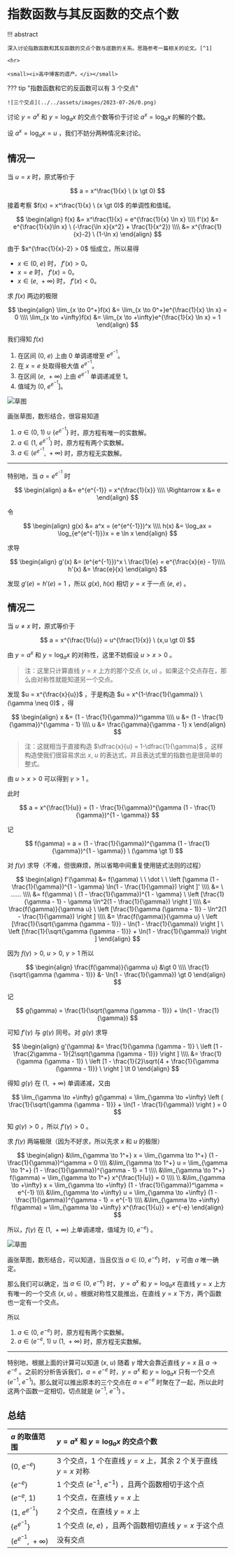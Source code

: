 # 指数函数与其反函数的交点个数

!!! abstract

    深入讨论指数函数和其反函数的交点个数与底数的关系。思路参考一篇相关的论文。[^1]

    <hr>

    <small><i>高中博客的遗产。</i></small>

??? tip "指数函数和它的反函数可以有 3 个交点"

    ![三个交点](../../assets/images/2023-07-26/0.png)

讨论 $y=a^x$ 和 $y=\log_ax$ 的交点个数等价于讨论 $a^x = \log_ax$ 的解的个数。

设 $a^x = \log_ax = u$ ，我们不妨分两种情况来讨论。

## 情况一

当 $u = x$ 时，原式等价于

$$
a = x^\frac{1}{x} \ (x \gt 0)
$$

接着考察 $f(x) = x^\frac{1}{x} \ (x \gt 0)$ 的单调性和值域。

$$
\begin{align}
f(x)  &= x^\frac{1}{x} = e^{\frac{1}{x} \ln x} \\\\
f'(x) &= e^{\frac{1}{x}\ln x} \ (-\frac{\ln x}{x^2} + \frac{1}{x^2}) \\\\
      &= x^{\frac{1}{x}-2} \ (1-\ln x)
\end{align}
$$

由于 $x^{\frac{1}{x}-2} > 0$ 恒成立，所以易得

- $x \in (0,\ e)$ 时， $f'(x) > 0$。
- $x = e$ 时， $f'(x) = 0$。
- $x \in (e,\ +\infty)$ 时， $f'(x) < 0$。

求 $f(x)$ 两边的极限

$$
\begin{align}
\lim_{x \to 0^+}f(x) &= \lim_{x \to 0^+}e^{\frac{1}{x} \ln x} = 0 \\\\
\lim_{x \to +\infty}f(x) &= \lim_{x \to +\infty}e^{\frac{1}{x} \ln x} = 1
\end{align}
$$

我们得知 $f(x)$

1. 在区间 $(0,\ e)$ 上由 $0$ 单调递增至 $e^{e^{-1}}$。
2. 在 $x = e$ 处取得极大值 $e^{e^{-1}}$。
3. 在区间 $(e,\ +\infty)$ 上由 $e^{e^{-1}}$ 单调递减至 $1$。
4. 值域为 $(0,\ e^{e^{-1}}]$。

![草图](../../assets/images/2023-07-26/1.png)

画张草图，数形结合，很容易知道

1. $a \in (0,\ 1) \cup \lbrace e^{e^{-1}} \rbrace$ 时，原方程有唯一的实数解。
2. $a \in (1,\ e^{e^{-1}})$ 时，原方程有两个实数解。
3. $a \in (e^{e^{-1}},\ +\infty)$ 时，原方程无实数解。

<hr>

特别地，当 $a = e^{e^{-1}}$ 时

$$
\begin{align}
a &= e^{e^{-1}} = x^{\frac{1}{x}} \\\\
\Rightarrow x &= e
\end{align}
$$

令

$$
\begin{align}
g(x) &= a^x = (e^{e^{-1}})^x \\\\
h(x) &= \log_ax = \log_{e^{e^{-1}}}x = e \ln x
\end{align}
$$

求导

$$
\begin{align}
g'(x) &= (e^{e^{-1}})^x \ \frac{1}{e} = e^{\frac{x}{e} - 1}\\\\
h'(x) &= \frac{e}{x}
\end{align}
$$

发现 $g'(e) = h'(e) = 1$ ，所以 $g (x),\ h(x)$ 相切 $y = x$ 于一点 $(e,\ e)$ 。

## 情况二

当 $u \neq x$ 时，原式等价于

$$
a = x^{\frac{1}{u}} = u^{\frac{1}{x}} \ (x,u \gt 0)
$$

由 $y=a^x$ 和 $y=\log_ax$ 的对称性，这里不妨假设 $u \gt x \gt 0$ 。

> 注：这里只计算直线 $y = x$ 上方的那个交点 $(x,\ u)$ 。如果这个交点存在，那么由对称性就能知道另一个交点。

发现 $u = x^{\frac{x}{u}}$ ，于是构造 $u = x^{1-\frac{1}{\gamma}} \ (\gamma \neq 0)$ ，得

$$
\begin{align}
x &= (1 - \frac{1}{\gamma})^\gamma \\\\
u &= (1 - \frac{1}{\gamma})^{\gamma - 1} \\\\
u &= \frac{\gamma}{\gamma - 1} x
\end{align}
$$

> 注：这就相当于直接构造 $\dfrac{x}{u} = 1-\dfrac{1}{\gamma}$ 。这样构造使我们很容易求出 $x,\ u$ 的表达式，并且表达式里的指数也是很简单的整式。

由 $u \gt x \gt 0$ 可以得到 $\gamma \gt 1$ 。

此时

$$
a = x^{\frac{1}{u}} = (1 - \frac{1}{\gamma})^{\gamma (1 - \frac{1}{\gamma})^{1 - \gamma}}
$$

记

$$
f(\gamma) = a = (1 - \frac{1}{\gamma})^{\gamma (1 - \frac{1}{\gamma})^{1 - \gamma}} \ (\gamma \gt 1)
$$

对 $f(\gamma)$ 求导（不难，但很麻烦，所以省略中间重复使用链式法则的过程）

$$
\begin{align}
f'(\gamma) &= f(\gamma) \ \ \dot \ \ \left [\gamma (1 - \frac{1}{\gamma})^{1 - \gamma} \ln(1 - \frac{1}{\gamma}) \right ]' \\\\
      &= \ ...... \\\\
      &= f(\gamma) \ (1 - \frac{1}{\gamma})^{1 - \gamma} \ \left [\frac{1}{\gamma - 1} - \gamma \ln^2(1 - \frac{1}{\gamma}) \right ] \\\\
      &= \frac{f(\gamma)}{\gamma u} \ \left [\frac{1}{\gamma (\gamma - 1)} - \ln^2(1 - \frac{1}{\gamma}) \right ] \\\\
      &= \frac{f(\gamma)}{\gamma u} \ \left [\frac{1}{\sqrt{\gamma (\gamma - 1)}} - \ln(1 - \frac{1}{\gamma}) \right ] \ \left [\frac{1}{\sqrt{\gamma (\gamma - 1)}} + \ln(1 - \frac{1}{\gamma}) \right ]
\end{align}
$$

因为 $f(\gamma) \gt 0,\ u \gt 0,\ \gamma \gt 1$ 所以

$$
\begin{align}
\frac{f(\gamma)}{\gamma u} &\gt 0 \\\\
\frac{1}{\sqrt{\gamma (\gamma - 1)}} &- \ln(1 - \frac{1}{\gamma}) \gt 0
\end{align}
$$

记

$$
g(\gamma) = \frac{1}{\sqrt{\gamma (\gamma - 1)}} + \ln(1 - \frac{1}{\gamma})
$$

可知 $f'(\gamma)$ 与 $g(\gamma)$ 同号。对 $g(\gamma)$ 求导

$$
\begin{align}
g'(\gamma) &= \frac{1}{\gamma (\gamma - 1)} \ \left [1 - \frac{2\gamma - 1}{2\sqrt{\gamma (\gamma - 1)}} \right ] \\\\
      &= \frac{1}{\gamma (\gamma - 1)} \ \left [1 - \frac{1}{2}\sqrt{4 + \frac{1}{\gamma (\gamma - 1)}} \ \right ] \lt 0
\end{align}
$$

得知 $g(\gamma)$ 在 $(1,\ +\infty)$ 单调递减，又由

$$
\lim_{\gamma \to +\infty} g(\gamma) = \lim_{\gamma \to +\infty} \left ( \frac{1}{\sqrt{\gamma (\gamma - 1)}} + \ln(1 - \frac{1}{\gamma}) \right ) = 0
$$

知 $g(\gamma) \gt 0$ ，所以 $f'(\gamma) \gt 0$ 。

求 $f(\gamma)$ 两端极限（因为不好求，所以先求 $x$ 和 $u$ 的极限）

$$
\begin{align}
&\lim_{\gamma \to 1^+} x = \lim_{\gamma \to 1^+} (1 - \frac{1}{\gamma})^\gamma = 0 \\\\
&\lim_{\gamma \to 1^+} u = \lim_{\gamma \to 1^+} (1 - \frac{1}{\gamma})^{\gamma - 1} = 1 \\\\
&\lim_{\gamma \to 1^+} f(\gamma) = \lim_{\gamma \to 1^+} x^{\frac{1}{u}} = 0 \\\\
\\
&\lim_{\gamma \to +\infty} x = \lim_{\gamma \to +\infty} (1 - \frac{1}{\gamma})^\gamma = e^{-1} \\\\
&\lim_{\gamma \to +\infty} u = \lim_{\gamma \to +\infty} (1 - \frac{1}{\gamma})^{\gamma - 1} = e^{-1} \\\\
&\lim_{\gamma \to +\infty} f(\gamma) = \lim_{\gamma \to +\infty} x^{\frac{1}{u}} = e^{-e}
\end{align}
$$

所以，$f(\gamma)$ 在 $(1,\ +\infty)$ 上单调递增，值域为 $(0,\ e^{-e})$ 。

![草图](../../assets/images/2023-07-26/2.png)

画张草图，数形结合，可以知道，当且仅当 $a \in (0,\ e^{-e})$ 时， $\gamma$ 可由 $a$ 唯一确定。

那么我们可以确定，当 $a \in (0,\ e^{-e})$ 时， $y=a^x$ 和 $y=\log_ax$ 在直线 $y = x$ 上方有唯一的一个交点 $(x,\ u)$ 。根据对称性又能推出，在直线 $y = x$ 下方，两个函数也一定有一个交点。

所以

1. $a \in (0,\ e^{-e})$ 时，原方程有两个实数解。
2. $a \in (e^{-e},\ 1) \cup (1,\ +\infty)$ 时，原方程无实数解。

<hr>

特别地，根据上面的计算可以知道 $(x,\ u)$ 随着 $\gamma$ 增大会靠近直线 $y = x$ 且 $a \rightarrow e^{-e}$ 。之前的分析告诉我们，$a = e^{-e}$ 时，$y=a^x$ 和 $y=\log_ax$ 只有一个交点 $(e^{-1},\ e^{-1})$。那么就可以推出原本的三个交点在 $a = e^{-e}$ 时聚在了一起，所以此时这两个函数一定相切，切点就是 $(e^{-1},\ e^{-1})$ 。

## 总结

|$a$ 的取值范围|$y=a^x$ 和 $y=\log_ax$ 的交点个数|
|:-|:-|
|$(0,\ e^{-e})$|3 个交点，1 个在直线 $y = x$ 上，其余 2 个关于直线 $y = x$ 对称|
|$\lbrace e^{-e} \rbrace$|1 个交点 $(e^{-1},\ e^{-1})$ ，且两个函数相切于这个点|
|$(e^{-e},\ 1)$|1 个交点，在直线 $y = x$ 上|
|$(1,\ e^{e^{-1}})$|2 个交点，在直线 $y = x$ 上|
|$\lbrace e^{e^{-1}} \rbrace$|1 个交点 $(e,\ e)$ ，且两个函数相切直线 $y = x$ 于这个点|
|$(e^{e^{-1}},\ +\infty)$|没有交点|

[^1]: 黄俊明. 关于指数函数与对数函数图像的交点个数问题[J]. 凯里学院学报, 2007, 25(006):7-8.